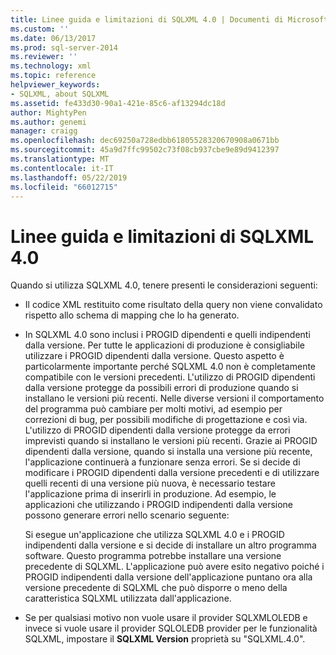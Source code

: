 ```yaml
---
title: Linee guida e limitazioni di SQLXML 4.0 | Documenti di Microsoft
ms.custom: ''
ms.date: 06/13/2017
ms.prod: sql-server-2014
ms.reviewer: ''
ms.technology: xml
ms.topic: reference
helpviewer_keywords:
- SQLXML, about SQLXML
ms.assetid: fe433d30-90a1-421e-85c6-af13294dc18d
author: MightyPen
ms.author: genemi
manager: craigg
ms.openlocfilehash: dec69250a728edbb61805528320670908a0671bb
ms.sourcegitcommit: 45a9d7ffc99502c73f08cb937cbe9e89d9412397
ms.translationtype: MT
ms.contentlocale: it-IT
ms.lasthandoff: 05/22/2019
ms.locfileid: "66012715"
---
```

# <a name="guidelines-and-limitations-of-sqlxml-40"></a>Linee guida e limitazioni di SQLXML 4.0
  Quando si utilizza SQLXML 4.0, tenere presenti le considerazioni seguenti:  
  
-   Il codice XML restituito come risultato della query non viene convalidato rispetto allo schema di mapping che lo ha generato.  
  
-   In SQLXML 4.0 sono inclusi i PROGID dipendenti e quelli indipendenti dalla versione. Per tutte le applicazioni di produzione è consigliabile utilizzare i PROGID dipendenti dalla versione. Questo aspetto è particolarmente importante perché SQLXML 4.0 non è completamente compatibile con le versioni precedenti. L'utilizzo di PROGID dipendenti dalla versione protegge da possibili errori di produzione quando si installano le versioni più recenti. Nelle diverse versioni il comportamento del programma può cambiare per molti motivi, ad esempio per correzioni di bug, per possibili modifiche di progettazione e così via. L'utilizzo di PROGID dipendenti dalla versione protegge da errori imprevisti quando si installano le versioni più recenti. Grazie ai PROGID dipendenti dalla versione, quando si installa una versione più recente, l'applicazione continuerà a funzionare senza errori. Se si decide di modificare i PROGID dipendenti dalla versione precedenti e di utilizzare quelli recenti di una versione più nuova, è necessario testare l'applicazione prima di inserirli in produzione. Ad esempio, le applicazioni che utilizzando i PROGID indipendenti dalla versione possono generare errori nello scenario seguente:  
  
     Si esegue un'applicazione che utilizza SQLXML 4.0 e i PROGID indipendenti dalla versione e si decide di installare un altro programma software. Questo programma potrebbe installare una versione precedente di SQLXML. L'applicazione può avere esito negativo poiché i PROGID indipendenti dalla versione dell'applicazione puntano ora alla versione precedente di SQLXML che può disporre o meno della caratteristica SQLXML utilizzata dall'applicazione.  
  
-   Se per qualsiasi motivo non vuole usare il provider SQLXMLOLEDB e invece si vuole usare il provider SQLOLEDB provider per le funzionalità SQLXML, impostare il **SQLXML Version** proprietà su "SQLXML.4.0".  
  
  
